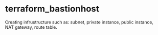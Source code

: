 # terraform_bastionhost
Creating infrustructure such as: subnet, private instance, public instance, NAT gateway, route table.
